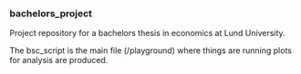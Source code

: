 ### bachelors_project

Project repository for a bachelors thesis in economics at Lund University. 

The bsc_script is the main file (/playground) where things are running plots for analysis are produced.
